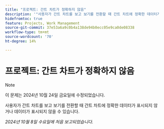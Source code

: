 ```yaml
---
title: "프로젝트: 간트 차트가 정확하지 않음"
description: '"사용자가 간트 차트를 보고 보기를 전환할 때 간트 차트에 정확한 데이터가 표시되지 않거나 데이터가 표시되지 않을 수 있습니다. ”'
hidefromtoc: true
feature: Projects, Work Management
source-git-commit: 37e53a6a9c0b4a138de94b0ecc05e9ca0de08338
workflow-type: tm+mt
source-wordcount: '70'
ht-degree: 14%

---
```



# 프로젝트: 간트 차트가 정확하지 않음

>[!NOTE]
>
>이 문제는 2024년 10월 24일 금요일에 수정되었습니다.

사용자가 간트 차트를 보고 보기를 전환할 때 간트 차트에 정확한 데이터가 표시되지 않거나 데이터가 표시되지 않을 수 있습니다.

_2024년 10월 8일 수요일에 처음 보고되었습니다._
